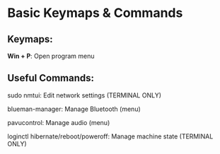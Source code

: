 # Basic Keymaps & Commands

## Keymaps:

**Win + P**: Open program menu

## Useful Commands:

sudo nmtui: Edit network settings (TERMINAL ONLY)

blueman-manager: Manage Bluetooth (menu)

pavucontrol: Manage audio (menu)

loginctl hibernate/reboot/poweroff: Manage machine state (TERMINAL ONLY)
